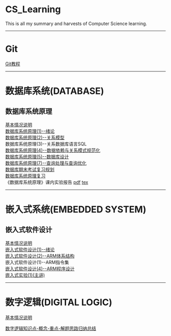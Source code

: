 # CS_Learning
This is all my summary and harvests of Computer Science learning.



-------------------------

# Git

[Git教程](./Git/Base_information_about_Github.md)

------------------------------

# 数据库系统(DATABASE)
## 数据库系统原理
[基本情况说明](./DataBase/principle_of_database/README.md)                 
[数据库系统原理(1)--绪论](./DataBase/principle_of_database/introduction.md)    
[数据库系统原理(2)--关系模型](./DataBase/principle_of_database/relationship_model.md)    
数据库系统原理(3)--关系数据库语言SQL         
[数据库系统原理(4)--数据依赖与关系模式规范化](./DataBase/principle_of_database/data_dependence_and_relationship_pattern_normalization.md)       
[数据库系统原理(5)--数据库设计](./DataBase/principle_of_database/database_design.md)         
[数据库系统原理(7)--查询处理与查询优化](./DataBase/principle_of_database/query_processing_and_optimization.md)                    
[数据库期末考试复习规划](./DataBase/principle_of_database/数据库期末考试复习规划.md)             
[数据库系统原理复习](./DataBase/principle_of_database/数据库系统原理复习.md)               
《数据库系统原理》课内实验报告 [pdf](./DataBase/principle_of_database/《数据库系统原理》综合实验报告.pdf)  [tex](./DataBase/principle_of_database/《数据库系统原理》综合实验报告.tex)

--------------------------------------------

# 嵌入式系统(EMBEDDED SYSTEM)
## 嵌入式软件设计
[基本情况说明](./EmbeddedSystem/embedded_software_design/README.md)                       
[嵌入式软件设计(1)--绪论](./EmbeddedSystem/embedded_software_design/introduction.md)      
[嵌入式软件设计(2)--ARM体系结构](./EmbeddedSystem/embedded_software_design/ARM_architecture.md)             
 嵌入式软件设计(1)--ARM指令集       
[嵌入式软件设计(4)--ARM程序设计](./EmbeddedSystem/embedded_software_design/ARM_programming.md)                                             
[嵌入式实验(1)(主讲)](./EmbeddedSystem/embedded_software_design/串口通信与键盘控制.pptx)

---------------------------------------



# 数字逻辑(DIGITAL LOGIC)

[基本情况说明](./DigitalLogic/基本情况说明.md)

[数字逻辑知识点-概念-重点-解题思路归纳总结](./DigitalLogic/数字逻辑知识点-概念-重点-解题思路归纳总结.md)
